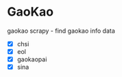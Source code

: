 GaoKao
======

gaokao scrapy - find gaokao info data 

- [x] chsi
- [x] eol
- [x] gaokaopai
- [x] sina
